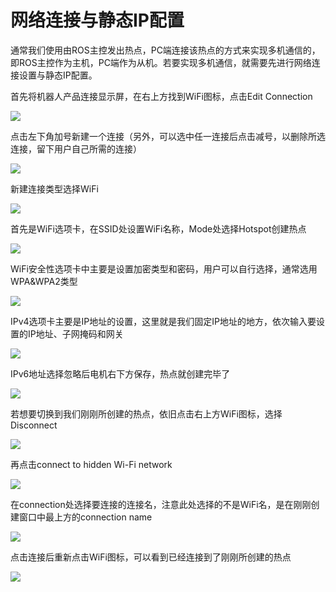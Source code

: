 # 网络连接与静态IP配置

通常我们使用由ROS主控发出热点，PC端连接该热点的方式来实现多机通信的，即ROS主控作为主机，PC端作为从机。若要实现多机通信，就需要先进行网络连接设置与静态IP配置。

首先将机器人产品连接显示屏，在右上方找到WiFi图标，点击Edit Connection


![](P3anzhuanpeizhi.png)


点击左下角加号新建一个连接（另外，可以选中任一连接后点击减号，以删除所选连接，留下用户自己所需的连接）


![](P4anzhuanpeizhi.png)


新建连接类型选择WiFi

![](P5anzhuanpeizhi.png)



首先是WiFi选项卡，在SSID处设置WiFi名称，Mode处选择Hotspot创建热点

![](P6anzhuanpeizhi.png)



WiFi安全性选项卡中主要是设置加密类型和密码，用户可以自行选择，通常选用WPA&WPA2类型

![](P7anzhuanpeizhi.png)



IPv4选项卡主要是IP地址的设置，这里就是我们固定IP地址的地方，依次输入要设置的IP地址、子网掩码和网关

![](P8anzhuanpeizhi.png)

IPv6地址选择忽略后电机右下方保存，热点就创建完毕了

![](P9anzhuanpeizhi.png)



若想要切换到我们刚刚所创建的热点，依旧点击右上方WiFi图标，选择Disconnect


![](P10anzhuanpeizhi.png)


再点击connect to hidden Wi-Fi network

![](P11anzhuanpeizhi.png)



在connection处选择要连接的连接名，注意此处选择的不是WiFi名，是在刚刚创建窗口中最上方的connection name


![](P12anzhuanpeizhi.png)


点击连接后重新点击WiFi图标，可以看到已经连接到了刚刚所创建的热点

![](P13anzhuanpeizhi.png)
